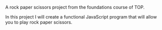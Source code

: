 A rock paper scissors project from the foundations course of TOP.

In this project I will create a functional JavaScript program that will allow you to play rock paper scissors. 